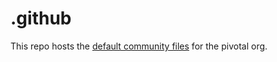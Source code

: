 # .github
This repo hosts the [default community files](https://help.github.com/en/articles/creating-a-default-community-health-file-for-your-organization) for the pivotal org.
